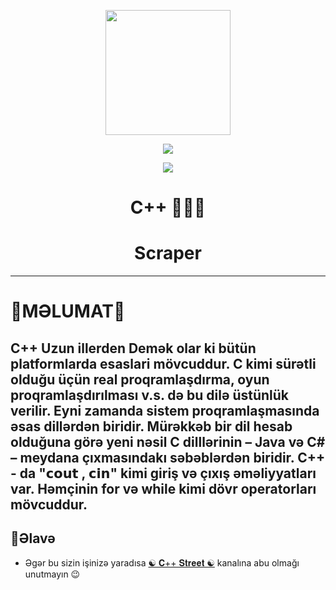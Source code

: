 <p align="center">
  <img src=" https://telegra.ph/file/231b4c849413179c958d5.jpg" width="200" height="200">
</p>

<p align="center"><img src="https://img.shields.io/badge/Version-3.1-brightgreen"></p>
<p align="center">
  <a href="https://github.com/sirincay">
    <img src="https://img.shields.io/github/followers/aykhan026?label=Follow&style=social">
  </a>
  
  </a>

<div align="center">
  <h1>C++ 👨🏻‍💻</h1>
  <h1>Scraper</h1>
</div>

---
# 📌MƏLUMAT📌
C++ Uzun illerden Demək olar ki bütün platformlarda esaslari mövcuddur.
C kimi sürətli olduğu üçün real proqramlaşdırma, oyun proqramlaşdırılması v.s. də bu dilə üstünlük verilir. 
Eyni zamanda sistem proqramlaşmasında əsas dillərdən biridir. 
Mürəkkəb bir dil hesab olduğuna görə yeni nəsil C dilllərinin – Java və C# – meydana çıxmasındakı səbəblərdən biridir. 
C++ - da "𝗰𝗼𝘂𝘁 , 𝗰𝗶𝗻" kimi giriş və çıxış əməliyyatları var. Həmçinin for və while kimi dövr operatorları mövcuddur.
---
## 📣Əlavə
* Əgər bu sizin işinizə yaradısa <a href="https://t.me/CppStreet">☯️ 𝐂++ 𝐒𝐭𝐫𝐞𝐞𝐭 ☯️</a> kanalına abu olmağı unutmayın 😉

